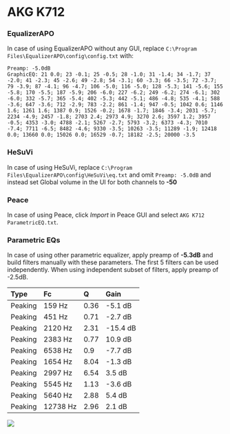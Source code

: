 # AKG K712

### EqualizerAPO
In case of using EqualizerAPO without any GUI, replace `C:\Program Files\EqualizerAPO\config\config.txt`
with:
```
Preamp: -5.0dB
GraphicEQ: 21 0.0; 23 -0.1; 25 -0.5; 28 -1.0; 31 -1.4; 34 -1.7; 37 -2.0; 41 -2.3; 45 -2.6; 49 -2.8; 54 -3.1; 60 -3.3; 66 -3.5; 72 -3.7; 79 -3.9; 87 -4.1; 96 -4.7; 106 -5.0; 116 -5.0; 128 -5.3; 141 -5.6; 155 -5.8; 170 -5.5; 187 -5.9; 206 -6.0; 227 -6.2; 249 -6.2; 274 -6.1; 302 -6.0; 332 -5.7; 365 -5.4; 402 -5.3; 442 -5.1; 486 -4.8; 535 -4.1; 588 -3.6; 647 -3.6; 712 -2.9; 783 -2.2; 861 -1.4; 947 -0.5; 1042 0.6; 1146 1.6; 1261 1.6; 1387 0.9; 1526 -0.2; 1678 -1.7; 1846 -3.4; 2031 -5.7; 2234 -4.9; 2457 -1.8; 2703 2.4; 2973 4.9; 3270 2.6; 3597 1.2; 3957 -0.5; 4353 -3.0; 4788 -2.1; 5267 -2.7; 5793 -3.2; 6373 -4.3; 7010 -7.4; 7711 -6.5; 8482 -4.6; 9330 -3.5; 10263 -3.5; 11289 -1.9; 12418 0.0; 13660 0.0; 15026 0.0; 16529 -0.7; 18182 -2.5; 20000 -3.5
```

### HeSuVi
In case of using HeSuVi, replace `C:\Program Files\EqualizerAPO\config\HeSuVi\eq.txt` and omit `Preamp:
-5.0dB` and instead set Global volume in the UI for both channels to **-50**

### Peace
In case of using Peace, click *Import* in Peace GUI and select `AKG K712 ParametricEQ.txt`.

### Parametric EQs
In case of using other parametric equalizer, apply preamp of **-5.3dB** and build filters manually
with these parameters. The first 5 filters can be used independently.
When using independent subset of filters, apply preamp of -2.5dB.

| Type    | Fc       |    Q | Gain     |
|:--------|:---------|:-----|:---------|
| Peaking | 159 Hz   | 0.36 | -5.1 dB  |
| Peaking | 451 Hz   | 0.71 | -2.7 dB  |
| Peaking | 2120 Hz  | 2.31 | -15.4 dB |
| Peaking | 2383 Hz  | 0.77 | 10.9 dB  |
| Peaking | 6538 Hz  | 0.9  | -7.7 dB  |
| Peaking | 1654 Hz  | 8.04 | -1.3 dB  |
| Peaking | 2997 Hz  | 6.54 | 3.5 dB   |
| Peaking | 5545 Hz  | 1.13 | -3.6 dB  |
| Peaking | 5640 Hz  | 2.88 | 5.4 dB   |
| Peaking | 12738 Hz | 2.96 | 2.1 dB   |

![](https://raw.githubusercontent.com/jaakkopasanen/AutoEq/master/results/headphonecom/sbaf-serious/AKG%20K712/AKG%20K712.png)